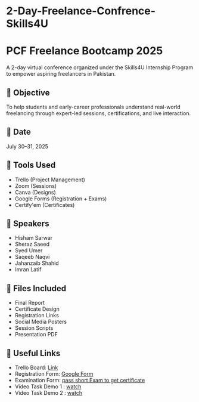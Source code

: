 # 2-Day-Freelance-Confrence-Skills4U

# PCF Freelance Bootcamp 2025

A 2-day virtual conference organized under the Skills4U Internship Program to empower aspiring freelancers in Pakistan.

## 🎯 Objective
To help students and early-career professionals understand real-world freelancing through expert-led sessions, certifications, and live interaction.

## 📅 Date
July 30–31, 2025

## 🔧 Tools Used
- Trello (Project Management)
- Zoom (Sessions)
- Canva (Designs)
- Google Forms (Registration + Exams)
- Certify'em (Certificates)

## 👥 Speakers
- Hisham Sarwar
- Sheraz Saeed
- Syed Umer
- Saqeeb Naqvi
- Jahanzaib Shahid
- Imran Latif

## 📎 Files Included
- Final Report
- Certificate Design
- Registration Links
- Social Media Posters
- Session Scripts
- Presentation PDF

## 🔗 Useful Links
- Trello Board: [Link](https://trello.com/b/SUHg5O9m/2-day-freelance-conference-skills4u)
- Registration Form: [Google Form](https://docs.google.com/forms/d/e/1FAIpQLScHB5vE3mhM5ZK8ctfu2D9ONjI-qmgoNiQrx_XphEjNNXhAnA/viewform)
- Examination Form: [pass short Exam  to get certificate](https://docs.google.com/forms/d/e/1FAIpQLScm6TJA8cDc58UPsAQpXgsHQKGbwbbIYsqedt7dTQpVjJvR-w/viewform)
- Video Task Demo 1 : [watch](https://www.linkedin.com/feed/update/urn:li:activity:7354606352838668290/)
- Video Task Demo 2 : [watch](https://www.linkedin.com/feed/update/urn:li:activity:7354602582712926208/)


